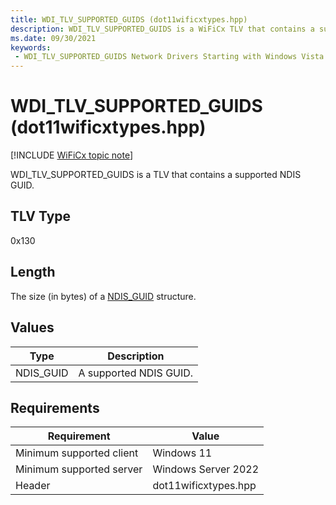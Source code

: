 ```yaml
---
title: WDI_TLV_SUPPORTED_GUIDS (dot11wificxtypes.hpp)
description: WDI_TLV_SUPPORTED_GUIDS is a WiFiCx TLV that contains a supported NDIS GUID.
ms.date: 09/30/2021
keywords:
 - WDI_TLV_SUPPORTED_GUIDS Network Drivers Starting with Windows Vista
---
```


# WDI\_TLV\_SUPPORTED\_GUIDS (dot11wificxtypes.hpp)

[!INCLUDE [WiFiCx topic note](../includes/wificx-version-warning.md)]


WDI\_TLV\_SUPPORTED\_GUIDS is a TLV that contains a supported NDIS GUID.

 

## TLV Type


0x130

## Length


The size (in bytes) of a [NDIS\_GUID](../network/filling-in-an-ndis-guid-structure.md) structure.

## Values


| Type       | Description            |
|------------|------------------------|
| NDIS\_GUID | A supported NDIS GUID. |

 

## Requirements

|Requirement|Value|
|--- |--- |
|Minimum supported client|Windows 11|
|Minimum supported server|Windows Server 2022|
|Header|dot11wificxtypes.hpp|


 

